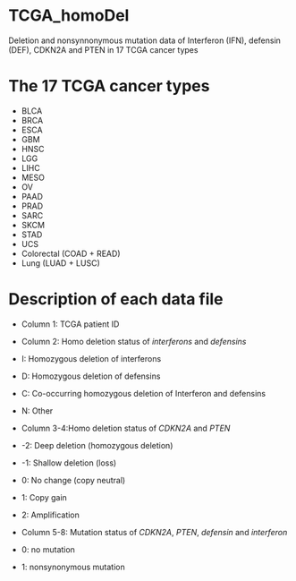 # TCGA_homoDel
Deletion and nonsynnonymous mutation data of Interferon (IFN), defensin (DEF), CDKN2A and PTEN in 17 TCGA cancer types

The 17 TCGA cancer types 
=========================
* BLCA
* BRCA
* ESCA
* GBM
* HNSC
* LGG
* LIHC
* MESO
* OV
* PAAD
* PRAD
* SARC
* SKCM
* STAD
* UCS
* Colorectal (COAD + READ)
* Lung (LUAD + LUSC)

Description of each data file 
==============================

* Column 1: TCGA patient ID

* Column 2: Homo deletion status of *interferons* and *defensins*
 * I: Homozygous deletion of interferons
 * D: Homozygous deletion of defensins
 * C: Co-occurring homozygous deletion of Interferon and defensins
 * N: Other

* Column 3-4:Homo deletion status of *CDKN2A* and *PTEN*
 * -2: Deep deletion (homozygous deletion)
 * -1: Shallow deletion (loss)
 * 0: No change (copy neutral)
 * 1: Copy gain
 * 2: Amplification

* Column 5-8: Mutation status of *CDKN2A*, *PTEN*, *defensin* and *interferon*
 * 0: no mutation
 * 1: nonsynonymous mutation
